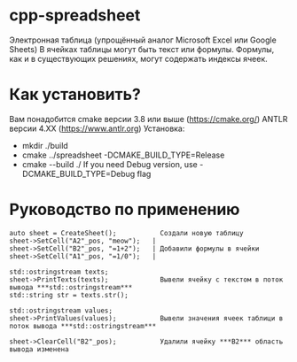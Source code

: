 # cpp-spreadsheet
 Электронная таблица (упрощённый аналог Microsoft Excel или Google Sheets) В ячейках таблицы могут быть текст или формулы. Формулы, как и в существующих решениях, могут содержать индексы ячеек.
 # Как установить?
 Вам понадобится cmake версии 3.8 или выше (https://cmake.org/) ANTLR версии 4.ХХ (https://www.antlr.org)
Установка:
+ mkdir ./build
+ cmake ../spreadsheet -DCMAKE_BUILD_TYPE=Release
+ cmake --build ./ If you need Debug version, use -DCMAKE_BUILD_TYPE=Debug flag
# Руководство по применению
```
auto sheet = CreateSheet();           Создали новую таблицу
sheet->SetCell("A2"_pos, "meow");   |
sheet->SetCell("B2"_pos, "=1+2");   | Добавили формулы в ячейки
sheet->SetCell("A1"_pos, "=1/0");   |

std::ostringstream texts;
sheet->PrintTexts(texts);             Вывели ячейку с текстом в поток вывода ***std::ostringstream***
std::string str = texts.str();

std::ostringstream values;
sheet->PrintValues(values);           Вывели значения ячеек таблици в поток вывода ***std::ostringstream***

sheet->ClearCell("B2"_pos);           Удалили ячейку ***B2*** область вывода изменена
```
